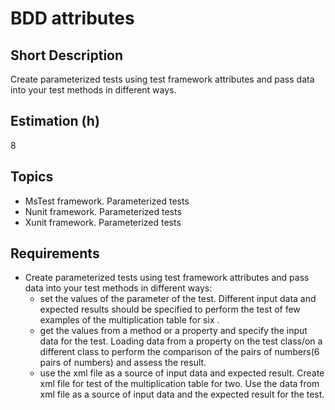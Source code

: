 # BDD attributes

## Short Description

Create parameterized tests using test framework attributes and pass data into your test methods in different ways.

## Estimation (h)

8

## Topics

* MsTest framework. Parameterized tests
* Nunit framework. Parameterized tests
* Xunit framework. Parameterized tests

## Requirements

* Create parameterized tests using test framework attributes and pass data into your test methods in different ways:
  * set the values of the parameter of the test. Different input data and expected results should be specified to
    perform the test of few examples of the multiplication table for six .
  * get the values from a method or a property and specify the input data for the test. Loading data from a property on
    the test class/on a different class to perform the comparison of the pairs of numbers(6 pairs of numbers) and assess
    the result.
  * use the xml file as a source of input data and expected result. Create xml file for test of the multiplication table
    for two. Use the data from xml file as a source of input data and the expected result for the test.
